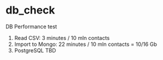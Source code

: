 # db_check

DB Performance test

1. Read CSV: 3 minutes / 10 mln contacts
2. Import to Mongo: 22 minutes / 10 mln contacts  = 10/16 Gb
3. PostgreSQL TBD
